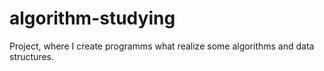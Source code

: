 # algorithm-studying
Project, where I create programms what realize some algorithms and data structures.
